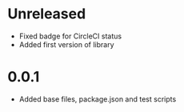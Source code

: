 # Unreleased

- Fixed badge for CircleCI status
- Added first version of library

# 0.0.1

- Added base files, package.json and test scripts
